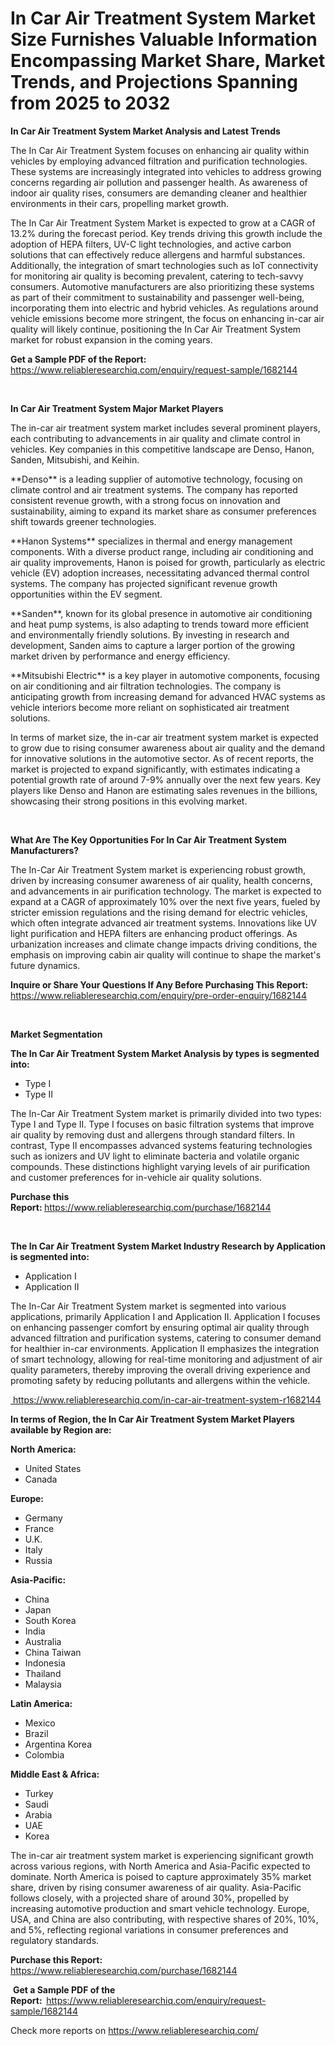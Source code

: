 <p><h1>In Car Air Treatment System Market Size Furnishes Valuable Information Encompassing Market Share, Market Trends, and Projections Spanning from 2025 to 2032</h1></p><p><strong>In Car Air Treatment System Market Analysis and Latest Trends</strong></p>
<p><p>The In Car Air Treatment System focuses on enhancing air quality within vehicles by employing advanced filtration and purification technologies. These systems are increasingly integrated into vehicles to address growing concerns regarding air pollution and passenger health. As awareness of indoor air quality rises, consumers are demanding cleaner and healthier environments in their cars, propelling market growth.</p><p>The In Car Air Treatment System Market is expected to grow at a CAGR of 13.2% during the forecast period. Key trends driving this growth include the adoption of HEPA filters, UV-C light technologies, and active carbon solutions that can effectively reduce allergens and harmful substances. Additionally, the integration of smart technologies such as IoT connectivity for monitoring air quality is becoming prevalent, catering to tech-savvy consumers. Automotive manufacturers are also prioritizing these systems as part of their commitment to sustainability and passenger well-being, incorporating them into electric and hybrid vehicles. As regulations around vehicle emissions become more stringent, the focus on enhancing in-car air quality will likely continue, positioning the In Car Air Treatment System market for robust expansion in the coming years.</p></p>
<p><strong>Get a Sample PDF of the Report:&nbsp;</strong> <a href="https://www.reliableresearchiq.com/enquiry/request-sample/1682144?utm_campaign=2443&utm_medium=2&utm_source=Github&utm_content=ia&utm_term=24032025&utm_id=in-car-air-treatment-system">https://www.reliableresearchiq.com/enquiry/request-sample/1682144</a></p>
<p>&nbsp;</p>
<p><strong>In Car Air Treatment System Major Market Players</strong></p>
<p><p>The in-car air treatment system market includes several prominent players, each contributing to advancements in air quality and climate control in vehicles. Key companies in this competitive landscape are Denso, Hanon, Sanden, Mitsubishi, and Keihin.</p><p>**Denso** is a leading supplier of automotive technology, focusing on climate control and air treatment systems. The company has reported consistent revenue growth, with a strong focus on innovation and sustainability, aiming to expand its market share as consumer preferences shift towards greener technologies.</p><p>**Hanon Systems** specializes in thermal and energy management components. With a diverse product range, including air conditioning and air quality improvements, Hanon is poised for growth, particularly as electric vehicle (EV) adoption increases, necessitating advanced thermal control systems. The company has projected significant revenue growth opportunities within the EV segment.</p><p>**Sanden**, known for its global presence in automotive air conditioning and heat pump systems, is also adapting to trends toward more efficient and environmentally friendly solutions. By investing in research and development, Sanden aims to capture a larger portion of the growing market driven by performance and energy efficiency.</p><p>**Mitsubishi Electric** is a key player in automotive components, focusing on air conditioning and air filtration technologies. The company is anticipating growth from increasing demand for advanced HVAC systems as vehicle interiors become more reliant on sophisticated air treatment solutions.</p><p>In terms of market size, the in-car air treatment system market is expected to grow due to rising consumer awareness about air quality and the demand for innovative solutions in the automotive sector. As of recent reports, the market is projected to expand significantly, with estimates indicating a potential growth rate of around 7-9% annually over the next few years. Key players like Denso and Hanon are estimating sales revenues in the billions, showcasing their strong positions in this evolving market.</p></p>
<p>&nbsp;</p>
<p><strong>What Are The Key Opportunities For In Car Air Treatment System Manufacturers?</strong></p>
<p><p>The In-Car Air Treatment System market is experiencing robust growth, driven by increasing consumer awareness of air quality, health concerns, and advancements in air purification technology. The market is expected to expand at a CAGR of approximately 10% over the next five years, fueled by stricter emission regulations and the rising demand for electric vehicles, which often integrate advanced air treatment systems. Innovations like UV light purification and HEPA filters are enhancing product offerings. As urbanization increases and climate change impacts driving conditions, the emphasis on improving cabin air quality will continue to shape the market's future dynamics.</p></p>
<p><strong>Inquire or Share Your Questions If Any Before Purchasing This Report:</strong> <a href="https://www.reliableresearchiq.com/enquiry/pre-order-enquiry/1682144?utm_campaign=2443&utm_medium=2&utm_source=Github&utm_content=ia&utm_term=24032025&utm_id=in-car-air-treatment-system">https://www.reliableresearchiq.com/enquiry/pre-order-enquiry/1682144</a></p>
<p>&nbsp;</p>
<p><strong>Market Segmentation</strong></p>
<p><strong>The In Car Air Treatment System Market Analysis by types is segmented into:</strong></p>
<p><ul><li>Type I</li><li>Type II</li></ul></p>
<p><p>The In-Car Air Treatment System market is primarily divided into two types: Type I and Type II. Type I focuses on basic filtration systems that improve air quality by removing dust and allergens through standard filters. In contrast, Type II encompasses advanced systems featuring technologies such as ionizers and UV light to eliminate bacteria and volatile organic compounds. These distinctions highlight varying levels of air purification and customer preferences for in-vehicle air quality solutions.</p></p>
<p><strong>Purchase this Report:&nbsp;</strong><a href="https://www.reliableresearchiq.com/purchase/1682144?utm_campaign=2443&utm_medium=2&utm_source=Github&utm_content=ia&utm_term=24032025&utm_id=in-car-air-treatment-system">https://www.reliableresearchiq.com/purchase/1682144</a></p>
<p>&nbsp;</p>
<p><strong>The In Car Air Treatment System Market Industry Research by Application is segmented into:</strong></p>
<p><ul><li>Application I</li><li>Application II</li></ul></p>
<p><p>The In-Car Air Treatment System market is segmented into various applications, primarily Application I and Application II. Application I focuses on enhancing passenger comfort by ensuring optimal air quality through advanced filtration and purification systems, catering to consumer demand for healthier in-car environments. Application II emphasizes the integration of smart technology, allowing for real-time monitoring and adjustment of air quality parameters, thereby improving the overall driving experience and promoting safety by reducing pollutants and allergens within the vehicle.</p></p>
<p><a href="https://www.reliableresearchiq.com/in-car-air-treatment-system-r1682144?utm_campaign=2443&utm_medium=2&utm_source=Github&utm_content=ia&utm_term=24032025&utm_id=in-car-air-treatment-system">&nbsp;https://www.reliableresearchiq.com/in-car-air-treatment-system-r1682144</a></p>
<p><strong>In terms of Region, the In Car Air Treatment System Market Players available by Region are:</strong></p>
<p>
    <p> <strong> North America: </strong>
        <ul>
            <li>United States</li>
            <li>Canada</li>
        </ul>
        </p> 
    <p> <strong> Europe: </strong>
        <ul>
            <li>Germany</li>
            <li>France</li>
            <li>U.K.</li>
            <li>Italy</li>
            <li>Russia</li>
        </ul>
        </p> 
    <p> <strong> Asia-Pacific: </strong>
        <ul>
            <li>China</li>
            <li>Japan</li>
            <li>South Korea</li>
            <li>India</li>
            <li>Australia</li>
            <li>China Taiwan</li>
            <li>Indonesia</li>
            <li>Thailand</li>
            <li>Malaysia</li>
        </ul>
        </p> 
    <p> <strong> Latin America: </strong>
        <ul>
            <li>Mexico</li>
            <li>Brazil</li>
            <li>Argentina Korea</li>
            <li>Colombia</li>
        </ul>
        </p> 
    <p> <strong> Middle East & Africa: </strong>
        <ul>
            <li>Turkey</li>
            <li>Saudi</li>
            <li>Arabia</li>
            <li>UAE</li>
            <li>Korea</li>
        </ul>
    </p>
    </p>
<p><p>The in-car air treatment system market is experiencing significant growth across various regions, with North America and Asia-Pacific expected to dominate. North America is poised to capture approximately 35% market share, driven by rising consumer awareness of air quality. Asia-Pacific follows closely, with a projected share of around 30%, propelled by increasing automotive production and smart vehicle technology. Europe, USA, and China are also contributing, with respective shares of 20%, 10%, and 5%, reflecting regional variations in consumer preferences and regulatory standards.</p></p>
<p><strong>Purchase this Report: </strong><a href="https://www.reliableresearchiq.com/purchase/1682144?utm_campaign=2443&utm_medium=2&utm_source=Github&utm_content=ia&utm_term=24032025&utm_id=in-car-air-treatment-system">https://www.reliableresearchiq.com/purchase/1682144</a></p>
<p>&nbsp;<strong>Get a Sample PDF of the Report:&nbsp;&nbsp;</strong><a href="https://www.reliableresearchiq.com/enquiry/request-sample/1682144?utm_campaign=2443&utm_medium=2&utm_source=Github&utm_content=ia&utm_term=24032025&utm_id=in-car-air-treatment-system">https://www.reliableresearchiq.com/enquiry/request-sample/1682144</a></p>
<p><strong></strong></p>
<p>Check more reports on <a href="https://www.reliableresearchiq.com/?utm_campaign=2443&utm_medium=2&utm_source=Github&utm_content=ia&utm_term=24032025&utm_id=in-car-air-treatment-system">https://www.reliableresearchiq.com/</a></p>